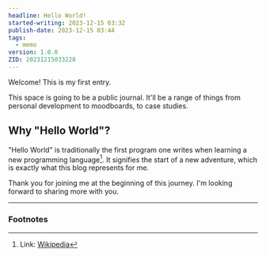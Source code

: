 ```yaml
---
headline: Hello World!
started-writing: 2023-12-15 03:32
publish-date: 2023-12-15 03:44
tags:
  - memo
version: 1.0.0
ZID: 20231215033228
---
```

Welcome! This is my first entry.

This space is going to be a public journal. It'll be a range of things from personal development to moodboards, to case studies. 
## Why "Hello World"? 
"Hello World" is traditionally the first program one writes when learning a new programming language[^1]. It signifies the start of a new adventure, which is exactly what this blog represents for me. 

Thank you for joining me at the beginning of this journey. I'm looking forward to sharing more with you. 

--- 
### Footnotes
[^1]: Link: [Wikipedia](https://en.wikipedia.org/wiki/%22Hello,_World!%22_program)